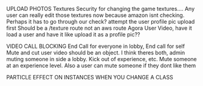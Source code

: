 UPLOAD PHOTOS
  Textures
    Security for changing the game textures.... Any user can really edit those textures now because amazon isnt checking. Perhaps it has to go through our check?
    attempt the user profile pic upload first
    Should be a /texture route not an aws route
  Agora User Video, have it load a user and have it like upload it as a profile pic??

VIDEO CALL BLOCKING
  End Call for everyone in lobby, End call for self
  Mute and cut user video should be an object. I think theres both, admin muting someone in side a lobby. Kick out of experience, etc. Mute someone at an experience level. Also a user can mute someone if they dont like them

PARTICLE EFFECT ON INSTANCES WHEN YOU CHANGE A CLASS